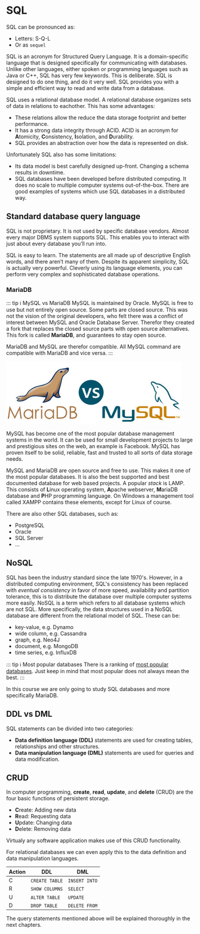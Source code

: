 # SQL

SQL can be pronounced as:

* Letters: S-Q-L
* Or as `sequel`

SQL is an acronym for Structured Query Language. It is a domain-specific language that is designed specifically for communicating with databases. Unlike other languages, either spoken or programming languages such as Java or C++, SQL has very few keywords. This is deliberate. SQL is designed to do one thing, and do it very well. SQL provides you with a simple and efficient way to read and write data from a database.

SQL uses a relational database model. A relational database organizes sets of data in relations to eachother. This has some advantages:

- These relations allow the reduce the data storage footprint and better performance.
- It has a strong data integrity through ACID. ACID is an acronym for **A**tomicity, **C**onsistency, **I**solation, and **D**urability. 
- SQL provides an abstraction over how the data is represented on disk.

Unfortunately SQL also has some limitations:

- Its data model is best carefully designed up-front. Changing a schema results in downtime.
- SQL databases have been developed before distributed computing. It does no scale to multiple computer systems out-of-the-box. There are good examples of systems which use SQL databases in a distributed way.

## Standard database query language

SQL is not proprietary. It is not used by specific database vendors. Almost every major DBMS system supports SQL. This enables you to interact with just about every database you’ll run into.

SQL is easy to learn. The statements are all made up of descriptive English words, and there aren’t many of them. Despite its apparent simplicity, SQL is actually very powerful. Cleverly using its language elements, you can perform very complex and sophisticated database operations.

### MariaDB

::: tip ℹ️ MySQL vs MariaDB
MySQL is maintained by Oracle. MySQL is free to use but not entirely open source. Some parts are closed source. This was not the vision of the original developers, who felt there was a conflict of interest between MySQL and Oracle Database Server. Therefor they created a fork that replaces the closed source parts with open source alternatives. This fork is called **MariaDB**, and guarantees to stay open source.

MariaDB and MySQL are therefor compatible. All MySQL command are compatible with MariaDB and vice versa.
:::

![MariaDB and MySQL logo](./img/mariadb_vs_mysql.jpg)

MySQL has become one of the most popular database management systems in the world. It can be used for small development projects to large and prestigious sites on the web, an example is Facebook. MySQL has proven itself to be solid, reliable, fast and trusted to all sorts of data storage needs.

MySQL and MariaDB are open source and free to use. This makes it one of the most popular databases. It is also the best supported and best documented database for web based projects. A popular *stack* is LAMP. This consists of **L**inux operating system, **A**pache webserver, **M**ariaDB database and **P**HP programming language. On Windows a management tool called XAMPP contains these elements, except for Linux of course.

There are also other SQL databases, such as:

- PostgreSQL
- Oracle
- SQL Server
- ...

## NoSQL

SQL has been the industry standard since the late 1970's. However, in a distributed computing environment, SQL's consistency has been replaced with *eventual consistency* in favor of more speed, availability and partition tolerance, this is to distribute the database over multiple computer systems more easily. NoSQL is a term which refers to all database systems which are not SQL. More specifically, the data structures used in a NoSQL database are different from the relational model of SQL. These can be:

- key-value, e.g. Dynamo
- wide column, e.g. Cassandra
- graph, e.g. Neo4J
- document, e.g. MongoDB
- time series, e.g. InfluxDB

::: tip ℹ️ Most popular databases
There is a ranking of [most popular databases](https://db-engines.com/en/ranking). Just keep in mind that most popular does not always mean the best.
:::

In this course we are only going to study SQL databases and more specifically MariaDB.

## DDL vs DML

SQL statements can be divided into two categories:

* **Data definition language \(DDL\)** statements are used for creating tables, relationships and other structures.
* **Data manipulation language \(DML\)** statements are used for queries and data modification.

## CRUD

In computer programming, **create**, **read**, **update**, and **delete** (CRUD) are the four basic functions of persistent storage.

* **C**reate: Adding new data
* **R**ead: Requesting data
* **U**pdate: Changing data
* **D**elete: Removing data

Virtualy any software application makes use of this CRUD functionality.

For relational databases we can even apply this to the data definition and data manipulation languages.

Action | DDL | DML
---|---|---
C | `CREATE TABLE` | `INSERT INTO`
R | `SHOW COLUMNS` | `SELECT`
U | `ALTER TABLE` | `UPDATE`
D | `DROP TABLE` | `DELETE FROM`

The query statements mentioned above will be explained thoroughly in the next chapters.
